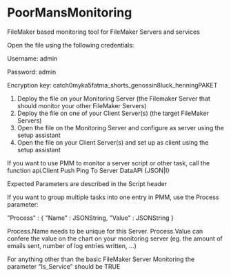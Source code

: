 # PoorMansMonitoring
FileMaker based monitoring tool for FileMaker Servers and services

Open the file using the following credentials:

Username: admin

Password: admin

Encryption key: catch0myka5fatma_shorts_genossin8luck_henningPAKET


1. Deploy the file on your Monitoring Server (the Filemaker Server that should monitor your other FileMaker Servers)
2. Deploy the file on one of your Client Server(s) (the target FileMaker Servers)
3. Open the file on the Monitoring Server and configure as server using the setup assistant
4. Open the file on your Client Server(s) and set up as client using the setup assistant


If you want to use PMM to monitor a server script or other task, call the function
api.Client Push Ping To Server DataAPI {JSON|I}

Expected Parameters are described in the Script header

If you want to group multiple tasks into one entry in PMM, use the Process parameter:

"Process" : {
	"Name" : JSONString,
	"Value" : JSONString
}

Process.Name needs to be unique for this Server.
Process.Value can confere the value on the chart on your monitoring server (eg. the amount of emails sent, number of log entries written, ...)

For anything other than the basic FileMaker Server Monitoring the parameter "Is_Service" should be TRUE
